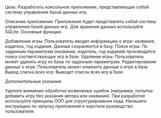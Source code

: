 Цель: Разработать консольное приложение, представляющее собой систему управления базой данных игр.

Описание приложения:
Приложение будет представлять собой систему управления базой данных игр. Для хранения данных используйте SQLite.
Основные функции:

Добавление игры: Пользователь вводит информацию о игре: название, издатель, год издания. Данные сохраняются в базу.
Поиск игры: По заданным параметрам (название, издатель, год издания) производится поиск соответствующих игр в базе.
Удаление игры: Пользователь может удалить игру из базы по заданным параметрам.
Редактирование данных о игре: Пользователь может изменить данные о игре в базе.
Вывод списка всех игр: Выводит список всех игр в базе.

Дополнительные указания:

Уделите внимание обработке возможных ошибок (например, попытка добавить игру без указания автора или названия).
При разработке используйте принципы ООП для структурирования кода.
Напишите инструкцию по запуску приложения и короткое руководство пользователя.